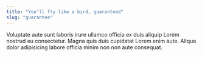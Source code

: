```yaml
---
title: "You'll fly like a bird, guaranteed"
slug: "guarantee"
--- 
```


Voluptate aute sunt laboris irure ullamco officia ex duis aliquip Lorem nostrud eu consectetur. Magna quis duis cupidatat Lorem enim aute. Aliqua dolor adipisicing labore officia minim non non aute consequat.